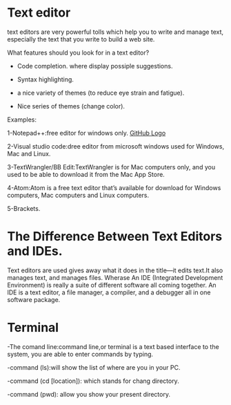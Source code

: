 # Text editor

text editors are very powerful tolls which help you to write and manage text, especially the text that you write
to build a web site.

What features should you look for in a text editor?

* Code completion.
where display possiple suggestions.

* Syntax highlighting.

* a nice variety of themes (to reduce eye strain and fatigue).

* Nice series of themes (change color).


Examples:

1-Notepad++:free editor for windows only.
[GitHub Logo](/images/logo.png)


2-Visual studio code:dree editor from microsoft windows used for Windows, Mac and Linux.

3-TextWrangler/BB Edit:TextWrangler is for Mac computers only, and you used to be able to
download it from the Mac App Store.

4-Atom:Atom is a free text editor that’s available for download for Windows
computers, Mac computers and Linux computers.

5-Brackets.

# The Difference Between Text Editors and IDEs.

Text editors are used gives away what it does in the title—it edits text.It also manages text, and manages files. Wherase An IDE (Integrated Development Environment) is really a suite of different software all coming together. An IDE is a text editor, a file manager, a compiler, and a debugger all in one software package.

# Terminal
-The comand line:command line,or terminal is a text based interface to the system, you are able to enter commands by typing.

-command (ls):will show the list of where are you in your PC.

-command (cd [location]): which stands for chang directory.

-command (pwd): allow you show your present directory.




